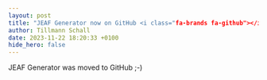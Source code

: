 ```yaml
---
layout: post
title: "JEAF Generator now on GitHub <i class="fa-brands fa-github"></i>"
author: Tillmann Schall
date: 2023-11-22 18:20:33 +0100
hide_hero: false
---
```


JEAF Generator was moved to GitHub ;-)